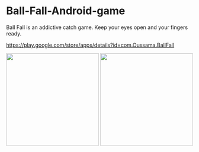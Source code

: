 # Ball-Fall-Android-game
Ball Fall is an addictive catch game. Keep your eyes open and your fingers ready.

https://play.google.com/store/apps/details?id=com.Oussama.BallFall

<img src="https://cloud.githubusercontent.com/assets/17766221/22110122/e1a1a010-de5a-11e6-85cd-f67e63ddea79.PNG" width="250"/> 

<img src="https://cloud.githubusercontent.com/assets/17766221/22110210/28964b38-de5b-11e6-8b0c-ce92b55fc2f4.png" width ="250"/>
